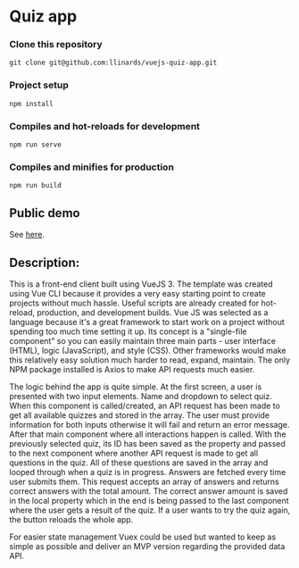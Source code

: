 # Quiz app

### Clone this repository
```
git clone git@github.com:llinards/vuejs-quiz-app.git
```

### Project setup
```
npm install
```

### Compiles and hot-reloads for development
```
npm run serve
```

### Compiles and minifies for production
```
npm run build
```

## Public demo
See [here](https://romantic-beaver-f72573.netlify.app/).

## Description:

This is a front-end client built using VueJS 3. The template was created using Vue CLI because it provides
a very easy starting point to create projects without much hassle. Useful scripts are already created for
hot-reload, production, and development builds. Vue JS was selected as a language because it's a great framework
to start work on a project without spending too much time setting it up. Its concept is a "single-file component" so you can easily maintain three main parts - user interface (HTML), logic (JavaScript), and style (CSS). Other frameworks would make this relatively easy solution much harder to read, expand, maintain. The only NPM package installed is Axios to make API requests much easier.

The logic behind the app is quite simple. At the first screen, a user is presented with two input elements. Name and dropdown to select quiz. When this component is called/created, an API request has been made to get all available quizzes and stored in the array. The user must provide information for both inputs otherwise it will fail and return an error message. After that main component where all interactions happen is called. With the previously selected quiz, its ID has been saved as the property and passed to the next component where another API request is made to get all questions in the quiz. All of these questions are saved in the array and looped through when a quiz is in progress. Answers are fetched every time user submits them. This request accepts an array of answers and returns correct answers with the total amount. The correct answer amount is saved in the local property which in the end is being passed to the last component where the user gets a result of the quiz. If a user wants to try the quiz again, the button reloads the whole app.

For easier state management Vuex could be used but wanted to keep as simple as possible and deliver an MVP version regarding the provided data API.